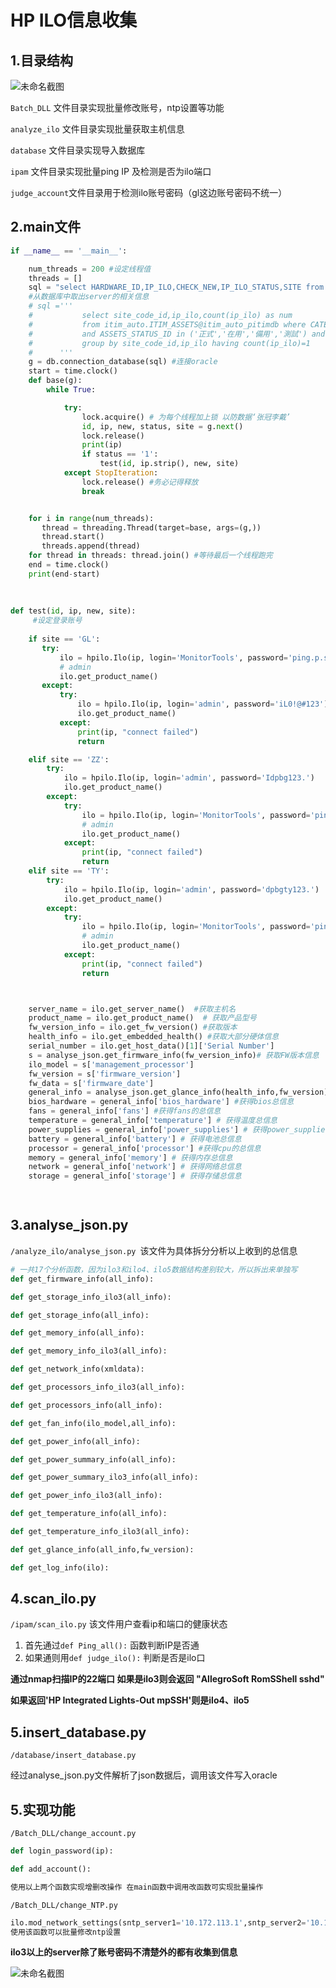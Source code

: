 # HP ILO信息收集



## 1.目录结构

![未命名截图](C:\Users\f1237282\Desktop\未命名截图.png)

`Batch_DLL` 文件目录实现批量修改账号，ntp设置等功能

`analyze_ilo` 文件目录实现批量获取主机信息

`database` 文件目录实现导入数据库

`ipam` 文件目录实现批量ping IP 及检测是否为ilo端口

`judge_account`文件目录用于检测ilo账号密码（gl这边账号密码不统一）



## 2.main文件 

```python
if __name__ == '__main__':

    num_threads = 200 #设定线程值
    threads = []
    sql = "select HARDWARE_ID,IP_ILO,CHECK_NEW,IP_ILO_STATUS,SITE from ILO_INFO" 
    #从数据库中取出server的相关信息
    # sql ='''
    #           select site_code_id,ip_ilo,count(ip_ilo) as num
    #           from itim_auto.ITIM_ASSETS@itim_auto_pitimdb where CATEGORY_ID='服務器'
    #           and ASSETS_STATUS_ID in ('正式','在用','備用','測試') and assets_model like 'HP%'
    #           group by site_code_id,ip_ilo having count(ip_ilo)=1
    #      '''
    g = db.connection_database(sql) #连接oracle
    start = time.clock()
    def base(g):
        while True:

            try:
                lock.acquire() # 为每个线程加上锁 以防数据‘张冠李戴’
                id, ip, new, status, site = g.next()
                lock.release()
                print(ip)
                if status == '1':
                    test(id, ip.strip(), new, site)
            except StopIteration:
                lock.release() #务必记得释放
                break


    for i in range(num_threads):
       thread = threading.Thread(target=base, args=(g,))
       thread.start()
       threads.append(thread)
    for thread in threads: thread.join() #等待最后一个线程跑完
    end = time.clock()
    print(end-start)
    
    
    
def test(id, ip, new, site):
     #设定登录账号
 
    if site == 'GL':
       try:
           ilo = hpilo.Ilo(ip, login='MonitorTools', password='ping.p.shen@foxconn.com')
           # admin
           ilo.get_product_name()
       except:
           try:
               ilo = hpilo.Ilo(ip, login='admin', password='iL0!@#123')
               ilo.get_product_name()
           except:
               print(ip, "connect failed")
               return

    elif site == 'ZZ':
        try:
            ilo = hpilo.Ilo(ip, login='admin', password='Idpbg123.')
            ilo.get_product_name()
        except:
            try:
                ilo = hpilo.Ilo(ip, login='MonitorTools', password='ping.p.shen@foxconn.com')
                # admin
                ilo.get_product_name()
            except:
                print(ip, "connect failed")
                return
    elif site == 'TY':
        try:
            ilo = hpilo.Ilo(ip, login='admin', password='dpbgty123.')
            ilo.get_product_name()
        except:
            try:
                ilo = hpilo.Ilo(ip, login='MonitorTools', password='ping.p.shen@foxconn.com')
                # admin
                ilo.get_product_name()
            except:
                print(ip, "connect failed")
                return



    server_name = ilo.get_server_name()  #获取主机名
    product_name = ilo.get_product_name()  # 获取产品型号
    fw_version_info = ilo.get_fw_version() #获取版本
    health_info = ilo.get_embedded_health() #获取大部分硬体信息
    serial_number = ilo.get_host_data()[1]['Serial Number']
    s = analyse_json.get_firmware_info(fw_version_info)# 获取FW版本信息
    ilo_model = s['management_processor'] 
    fw_version = s['firmware_version'] 
    fw_data = s['firmware_date']
    general_info = analyse_json.get_glance_info(health_info,fw_version)
    bios_hardware = general_info['bios_hardware'] #获得bios总信息
    fans = general_info['fans'] #获得fans的总信息
    temperature = general_info['temperature'] # 获得温度总信息
    power_supplies = general_info['power_supplies'] # 获得power_supplies总信息
    battery = general_info['battery'] # 获得电池总信息
    processor = general_info['processor'] #获得cpu的总信息
    memory = general_info['memory'] # 获得内存总信息
    network = general_info['network'] # 获得网络总信息
    storage = general_info['storage'] # 获得存储总信息

    
```



## 3.analyse_json.py



`/analyze_ilo/analyse_json.py `该文件为具体拆分分析以上收到的总信息

```python
# 一共17个分析函数，因为ilo3和ilo4、ilo5数据结构差别较大，所以拆出来单独写
def get_firmware_info(all_info):

def get_storage_info_ilo3(all_info):

def get_storage_info(all_info):

def get_memory_info(all_info):

def get_memory_info_ilo3(all_info):

def get_network_info(xmldata):

def get_processors_info_ilo3(all_info):

def get_processors_info(all_info):

def get_fan_info(ilo_model,all_info):

def get_power_info(all_info):

def get_power_summary_info(all_info):

def get_power_summary_ilo3_info(all_info):

def get_power_info_ilo3(all_info):

def get_temperature_info(all_info):

def get_temperature_info_ilo3(all_info):

def get_glance_info(all_info,fw_version):

def get_log_info(ilo):
```



## 4.scan_ilo.py

`/ipam/scan_ilo.py` 该文件用户查看ip和端口的健康状态 

1. 首先通过`def Ping_all():` 函数判断IP是否通
2. 如果通则用`def judge_ilo():` 判断是否是ilo口

**通过nmap扫描IP的22端口 如果是ilo3则会返回 "AllegroSoft RomSShell sshd"**

**如果返回'HP Integrated Lights-Out mpSSH'则是ilo4、ilo5**



## 5.insert_database.py

`/database/insert_database.py`

经过analyse_json.py文件解析了json数据后，调用该文件写入oracle



## 5.实现功能

`/Batch_DLL/change_account.py`

```python
def login_password(ip): 

def add_account():

使用以上两个函数实现增删改操作 在main函数中调用改函数可实现批量操作
```

  

`/Batch_DLL/change_NTP.py`

```python
ilo.mod_network_settings(sntp_server1='10.172.113.1',sntp_server2='10.173.173.163',timezone='Asia/Taipei')
使用该函数可以批量修改ntp设置
```



**ilo3以上的server除了账号密码不清楚外的都有收集到信息**

![未命名截图](C:\Users\f1237282\Desktop\未命名截图.png)